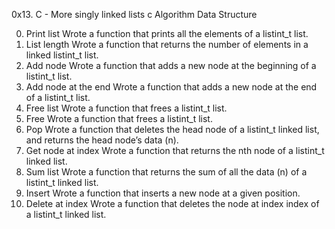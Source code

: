 0x13. C - More singly linked lists
c Algorithm Data Structure

0. Print list
Wrote a function that prints all the elements of a listint_t list.
1. List length
Wrote a function that returns the number of elements in a linked listint_t list.
2. Add node
Wrote a function that adds a new node at the beginning of a listint_t list.
3. Add node at the end
Wrote a function that adds a new node at the end of a listint_t list.
4. Free list
Wrote a function that frees a listint_t list.
5. Free
Wrote a function that frees a listint_t list.
6. Pop
Wrote a function that deletes the head node of a listint_t linked list, and returns the head node’s data (n).
7. Get node at index
Wrote a function that returns the nth node of a listint_t linked list.
8. Sum list
Wrote a function that returns the sum of all the data (n) of a listint_t linked list.
9. Insert
Wrote a function that inserts a new node at a given position.
10. Delete at index
Wrote a function that deletes the node at index index of a listint_t linked list.
